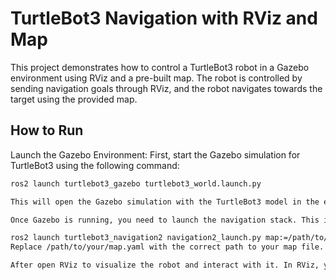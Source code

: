 
# TurtleBot3 Navigation with RViz and Map

This project demonstrates how to control a TurtleBot3 robot in a Gazebo environment using RViz and a pre-built map. The robot is controlled by sending navigation goals through RViz, and the robot navigates towards the target using the provided map.

## How to Run

 Launch the Gazebo Environment:
First, start the Gazebo simulation for TurtleBot3 using the following command:

```bash
ros2 launch turtlebot3_gazebo turtlebot3_world.launch.py

This will open the Gazebo simulation with the TurtleBot3 model in the environment.

Once Gazebo is running, you need to launch the navigation stack. This includes the map server and navigation2 nodes:

ros2 launch turtlebot3_navigation2 navigation2_launch.py map:=/path/to/your/map.yaml
Replace /path/to/your/map.yaml with the correct path to your map file.

After open RViz to visualize the robot and interact with it. In RViz, you can set goals for the robot to navigate to.
